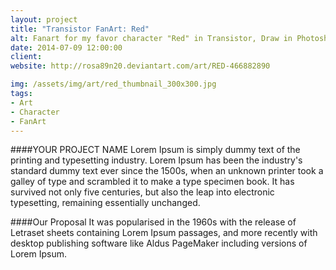 ```yaml
---
layout: project
title: "Transistor FanArt: Red"
alt: Fanart for my favor character "Red" in Transistor, Draw in Photoshop
date: 2014-07-09 12:00:00
client: 
website: http://rosa89n20.deviantart.com/art/RED-466882890

img: /assets/img/art/red_thumbnail_300x300.jpg
tags:
- Art
- Character
- FanArt
---
```

####YOUR PROJECT NAME
Lorem Ipsum is simply dummy text of the printing and typesetting industry. Lorem Ipsum has been the industry's standard dummy text ever since the 1500s, when an unknown printer took a galley of type and scrambled it to make a type specimen book. It has survived not only five centuries, but also the leap into electronic typesetting, remaining essentially unchanged.

####Our Proposal
It was popularised in the 1960s with the release of Letraset sheets containing Lorem Ipsum passages, and more recently with desktop publishing software like Aldus PageMaker including versions of Lorem Ipsum.
